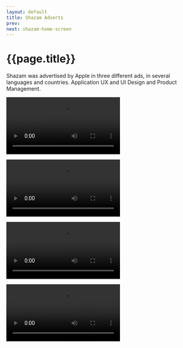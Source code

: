 ```yaml
---
layout: default
title: Shazam Adverts
prev: 
next: shazam-home-screen
---
```


# {{page.title}}

Shazam was advertised by Apple in three different ads, in several languages and countries. Application UX and UI Design and Product Management.

<video src="shazam.mp4" controls></video>

<video src="shazam_encore.mp4" controls></video>

<video src="shazam_app.mp4" controls></video>

<video src="shazam_japan.mp4" controls></video>

